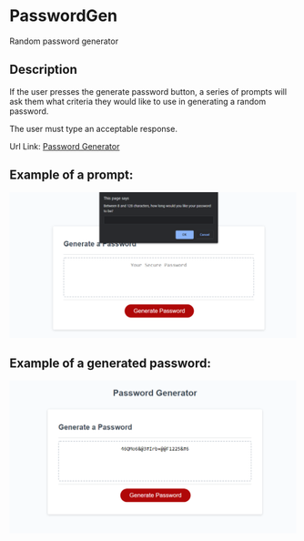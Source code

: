 # PasswordGen
Random password generator

## Description
If the user presses the generate password button, a series of prompts will ask them what criteria they would like to use in generating a random password.

The user must type an acceptable response. 

Url Link:
[Password Generator](https://TheManamana.github.io/PasswordGen/) 

## Example of a prompt:
![A display prompt asking for the length of the password](./assets/images/PassGen2.png)

## Example of a generated password:
![Randomly generated password with uppercase, lowercase, numbers and symbols](./assets/images/PassGen1.png)